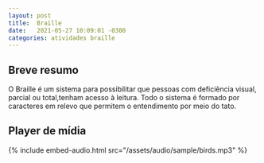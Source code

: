```yaml
---
layout: post
title:  Braille
date:   2021-05-27 10:09:01 -0300
categories: atividades braille
---
```


## Breve resumo
O Braille é um sistema para possibilitar que pessoas com deficiência visual, parcial ou total,tenham acesso à leitura. Todo o sistema é formado por caracteres em relevo que permitem o entendimento por meio do tato.

## Player de mídia
{% include embed-audio.html src="/assets/audio/sample/birds.mp3" %}
